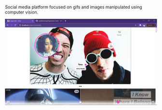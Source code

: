 Social media platform focused on gifs and images manipulated using computer vision.

<img src="shots/Screenshot%20(1614).png" width=600 >

